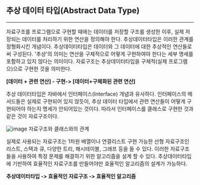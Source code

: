 ## **추상 데이터 타입(Abstract Data Type)**

---

자료구조를 프로그램으로 구현할 때에는 데이터를 저장할 구조를 생성한 이후, 실제 저장되는 데이터를 처리하기 위한 연산을 정의해야 한다. 추상데이터타입은 이러한 관계를 정형화시킨 개념이다. 추상데이터타입은 데이터와 그 데이터에 대한 추상적인 연산들로써 구성된다. '추상'의 의미는 연산을 구체적으로 어떻게 구현하여야 한다는 세부 명세를 포함하고 있지 않다는 의미이다. 자료구조는 추상데이터타입을 구체적(실제 프로그램으)으로 구현한 것을 의미한다.

**[데이터 + 관련 연산] - 구현-> [데이터+구체화된 관련 연산]**

추상 데이터타입은 자바에서 인터페이스(Interface) 개념과 유사하다. 인터페이스의 메서드들은 실제로 구현되어 있지 않듯이, 추상 데이터 타입에서 관련 연산들이 어떻게 구현되어야 하는지 명세가 안되어있는 것이다. 따라서 인터페이스를 클래스로 구현한 것과 같은 것이 자료구조이다.

![image](https://user-images.githubusercontent.com/66561524/192124150-1a803c22-2c5d-4fa4-bae4-a60b6e0d3e02.png)
자료구조와 클래스와의 관계

실제로 사용되는 자료구조는 1차원 배열이나 연결리스트 구현 가능한 선형 자료구조인 리스트, 스택과 큐, 다양한 트리, 해시테이블, 그래프 등을 들 수 있다. 이러한 자료구조들을 사용하여 특정 문제를 해결하기 위한 알고리즘을 설계 할 수 있다. 추상데이터타입에 기반하여 효율적인 자료구조를 만들어야만 효율적인 알고리즘의 설계가 가능하다.

**추상데이터타입 -> 효율적인 자료구조 -> 효율적인 알고리즘**
